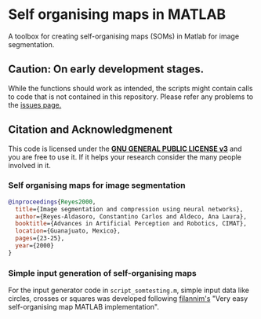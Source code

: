 # Self organising maps in MATLAB
A toolbox for creating self-organising maps (SOMs) in Matlab for image
segmentation. 
## Caution: On early development stages.
While the functions should work as intended, the scripts might contain 
calls to code that is not contained in this repository. Please refer any 
problems to the 
[issues page.](https://github.com/alonsoJASL/matlab.selforganisingmaps/issues)
## Citation and Acknowledgmenent
This code is licensed under the 
[**GNU GENERAL PUBLIC LICENSE v3**](https://github.com/alonsoJASL/matlab.selforganisingmaps/blob/master/LICENSE)
and you are free to use it. If it helps your research consider 
the many people involved in it. 
### Self organising maps for image segmentation
```BibTex
@inproceedings{Reyes2000,
  title={Image segmentation and compression using neural networks},
  author={Reyes-Aldasoro, Constantino Carlos and Aldeco, Ana Laura},
  booktitle={Advances in Artificial Perception and Robotics, CIMAT},
  location={Guanajuato, Mexico},
  pages={23-25},
  year={2000}
}
```
### Simple input generation of self-organising maps
For the input generator code in `script_somtesting.m`, simple input data
like circles, crosses or squares was developed following 
[filannim's](https://github.com/filannim/self-organising-map) 
"Very easy self-organising map MATLAB implementation".
